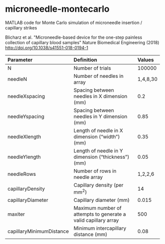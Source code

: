 # microneedle-montecarlo
MATLAB code for Monte Carlo simulation of microneedle insertion / capillary strikes

Blicharz et al. "Microneedle-based device for the one-step painless collection of capillary blood samples"
Nature Biomedical Engineering (2018) http://doi.org/10.1038/s41551-018-0194-1


| Parameter | Definition | Values |
| :-------- | :--------- | :----- |
| N | Number of trials | 100000 |
| needleN | Number of needles in array | 1,4,8,30 |
| needleXspacing | Spacing between needles in X dimension (mm) | 0.2 |
| needleYspacing | Spacing between needles in Y dimension (mm) | 0.85 |
| needleXlength | Length of needle in X dimension (“width”) (mm) | 0.35 |
| needleYlength | Length of needle in Y dimension (“thickness”) (mm) | 0.05 |
| needleRows | Number of rows in needle array | 1,2,2,6 |
| capillaryDensity | Capillary density (per mm<sup>2</sup>) | 14 |
| capillaryDiameter | Capillary diameter (mm) | 0.015 |
| maxiter | Maximum number of attempts to generate a valid capillary array | 500 |
| capillaryMinimumDistance | Minimum intercapillary distance (mm) | 0.08 |


